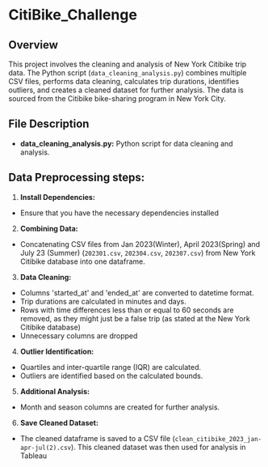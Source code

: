 # CitiBike_Challenge

## Overview

This project involves the cleaning and analysis of New York Citibike trip data. The Python script (`data_cleaning_analysis.py`) combines multiple CSV files, performs data cleaning, calculates trip durations, identifies outliers, and creates a cleaned dataset for further analysis. The data is sourced from the Citibike bike-sharing program in New York City.

## File Description

- **data_cleaning_analysis.py:** Python script for data cleaning and analysis.

## Data Preprocessing steps:

1. **Install Dependencies:**
- Ensure that you have the necessary dependencies installed
2.  **Combining Data:**
- Concatenating CSV files from Jan 2023(Winter), April 2023(Spring) and July 23 (Summer) (`202301.csv`, `202304.csv`, `202307.csv`) from New York Citibike database into one dataframe.
3. **Data Cleaning:**
- Columns 'started_at' and 'ended_at' are converted to datetime format.
- Trip durations are calculated in minutes and days.
- Rows with time differences less than or equal to 60 seconds are removed, as they might just be a false trip (as stated at the New York Citibike database)
- Unnecessary columns are dropped
4. **Outlier Identification:**
- Quartiles and inter-quartile range (IQR) are calculated.
- Outliers are identified based on the calculated bounds.
5. **Additional Analysis:**
- Month and season columns are created for further analysis.
6. **Save Cleaned Dataset:**
- The cleaned dataframe is saved to a CSV file (`clean_citibike_2023_jan-apr-jul(2).csv`). This cleaned dataset was then used for analysis in Tableau


